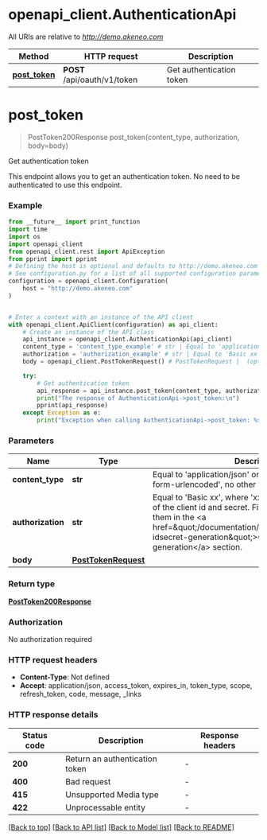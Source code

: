 # openapi_client.AuthenticationApi

All URIs are relative to *http://demo.akeneo.com*

Method | HTTP request | Description
------------- | ------------- | -------------
[**post_token**](AuthenticationApi.md#post_token) | **POST** /api/oauth/v1/token | Get authentication token


# **post_token**
> PostToken200Response post_token(content_type, authorization, body=body)

Get authentication token

This endpoint allows you to get an authentication token. No need to be authenticated to use this endpoint.

### Example

```python
from __future__ import print_function
import time
import os
import openapi_client
from openapi_client.rest import ApiException
from pprint import pprint
# Defining the host is optional and defaults to http://demo.akeneo.com
# See configuration.py for a list of all supported configuration parameters.
configuration = openapi_client.Configuration(
    host = "http://demo.akeneo.com"
)


# Enter a context with an instance of the API client
with openapi_client.ApiClient(configuration) as api_client:
    # Create an instance of the API class
    api_instance = openapi_client.AuthenticationApi(api_client)
    content_type = 'content_type_example' # str | Equal to 'application/json' or 'application/x-www-form-urlencoded', no other value allowed
    authorization = 'authorization_example' # str | Equal to 'Basic xx', where 'xx' is the base 64 encoding of the client id and secret. Find out how to generate them in the <a href=\"/documentation/authentication.html#client-idsecret-generation\">Client ID/secret generation</a> section.
    body = openapi_client.PostTokenRequest() # PostTokenRequest |  (optional)

    try:
        # Get authentication token
        api_response = api_instance.post_token(content_type, authorization, body=body)
        print("The response of AuthenticationApi->post_token:\n")
        pprint(api_response)
    except Exception as e:
        print("Exception when calling AuthenticationApi->post_token: %s\n" % e)
```

### Parameters

Name | Type | Description  | Notes
------------- | ------------- | ------------- | -------------
 **content_type** | **str**| Equal to &#39;application/json&#39; or &#39;application/x-www-form-urlencoded&#39;, no other value allowed | 
 **authorization** | **str**| Equal to &#39;Basic xx&#39;, where &#39;xx&#39; is the base 64 encoding of the client id and secret. Find out how to generate them in the &lt;a href&#x3D;\&quot;/documentation/authentication.html#client-idsecret-generation\&quot;&gt;Client ID/secret generation&lt;/a&gt; section. | 
 **body** | [**PostTokenRequest**](PostTokenRequest.md)|  | [optional] 

### Return type

[**PostToken200Response**](PostToken200Response.md)

### Authorization

No authorization required

### HTTP request headers

 - **Content-Type**: Not defined
 - **Accept**: application/json, access_token, expires_in, token_type, scope, refresh_token, code, message, _links

### HTTP response details
| Status code | Description | Response headers |
|-------------|-------------|------------------|
**200** | Return an authentication token |  -  |
**400** | Bad request |  -  |
**415** | Unsupported Media type |  -  |
**422** | Unprocessable entity |  -  |

[[Back to top]](#) [[Back to API list]](../README.md#documentation-for-api-endpoints) [[Back to Model list]](../README.md#documentation-for-models) [[Back to README]](../README.md)

